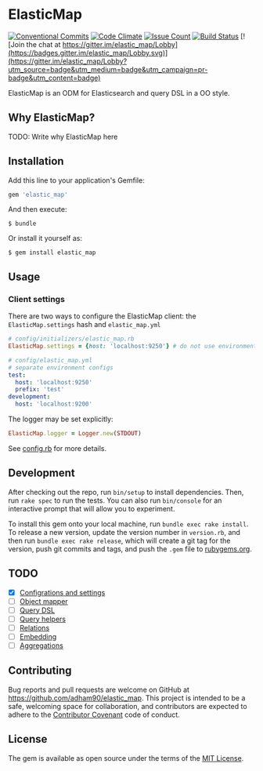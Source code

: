# ElasticMap
[![Conventional Commits](https://img.shields.io/badge/Conventional%20Commits-1.0.0-yellow.svg)](https://conventionalcommits.org)
[![Code Climate](https://codeclimate.com/github/adham90/elastic_map/badges/gpa.svg)](https://codeclimate.com/github/adham90/elastic_map)
[![Issue Count](https://codeclimate.com/github/adham90/elastic_map/badges/issue_count.svg)](https://codeclimate.com/github/adham90/elastic_map)
[![Build Status](https://travis-ci.org/adham90/elastic_map.svg?branch=master)](https://travis-ci.org/adham90/elastic_map)
[![Join the chat at https://gitter.im/elastic_map/Lobby](https://badges.gitter.im/elastic_map/Lobby.svg)](https://gitter.im/elastic_map/Lobby?utm_source=badge&utm_medium=badge&utm_campaign=pr-badge&utm_content=badge)

ElasticMap is an ODM for Elasticsearch and query DSL in a OO style.

## Why ElasticMap?

TODO: Write why ElasticMap here

## Installation

Add this line to your application's Gemfile:

```ruby
gem 'elastic_map'
```

And then execute:

    $ bundle

Or install it yourself as:

    $ gem install elastic_map

## Usage

### Client settings

There are two ways to configure the ElasticMap client: the `ElasticMap.settings` hash and `elastic_map.yml`

```ruby
# config/initializers/elastic_map.rb
ElasticMap.settings = {host: 'localhost:9250'} # do not use environments
```

```yaml
# config/elastic_map.yml
# separate environment configs
test:
  host: 'localhost:9250'
  prefix: 'test'
development:
  host: 'localhost:9200'
```

The logger may be set explicitly:

```ruby
ElasticMap.logger = Logger.new(STDOUT)
```
See [config.rb](lib/elastic_map/config.rb) for more details.

## Development

After checking out the repo, run `bin/setup` to install dependencies. Then, run `rake spec` to run the tests. You can also run `bin/console` for an interactive prompt that will allow you to experiment.

To install this gem onto your local machine, run `bundle exec rake install`. To release a new version, update the version number in `version.rb`, and then run `bundle exec rake release`, which will create a git tag for the version, push git commits and tags, and push the `.gem` file to [rubygems.org](https://rubygems.org).

## TODO

 - [x] [Configrations and settings](https://github.com/adham90/elastic_map/projects/1#card-3395198)
 - [ ] [Object mapper](https://github.com/adham90/elastic_map/projects/1#card-3393856)
 - [ ] [Query DSL](https://github.com/adham90/elastic_map/projects/1#card-3393917)
 - [ ] [Query helpers](https://github.com/adham90/elastic_map/projects/1#card-3393926)
 - [ ] [Relations](https://github.com/adham90/elastic_map/projects/1#card-3393910)
 - [ ] [Embedding](https://github.com/adham90/elastic_map/projects/1#card-3393932)
 - [ ] [Aggregations](https://github.com/adham90/elastic_map/projects/1#card-3395154)

## Contributing

Bug reports and pull requests are welcome on GitHub at https://github.com/adham90/elastic_map. This project is intended to be a safe, welcoming space for collaboration, and contributors are expected to adhere to the [Contributor Covenant](http://contributor-covenant.org) code of conduct.


## License

The gem is available as open source under the terms of the [MIT License](http://opensource.org/licenses/MIT).

